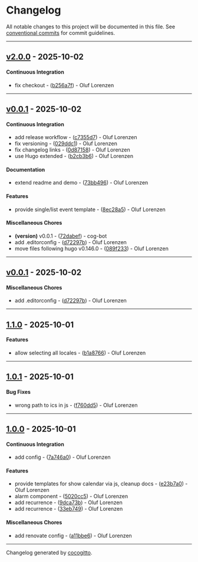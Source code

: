 # Changelog
All notable changes to this project will be documented in this file. See [conventional commits](https://www.conventionalcommits.org/) for commit guidelines.

- - -
## [v2.0.0](https://github.com/finkregh/hugo-theme-component-ical@/compare/v0.0.1..v2.0.0) - 2025-10-02
#### Continuous Integration
- fix checkout - ([b256a7f](https://github.com/finkregh/hugo-theme-component-ical@/commit/b256a7f72d863f63e6d36b4efaef76226b585743)) - Oluf Lorenzen

- - -

## [v0.0.1](https://github.com/finkregh/hugo-theme-component-ical@/compare/0bdd44473b68347ff9532a591ea5a19dc1dc93a1..v0.0.1) - 2025-10-02
#### Continuous Integration
- add release workflow - ([c7355d7](https://github.com/finkregh/hugo-theme-component-ical@/commit/c7355d798f92c47f0ae0f39ffc9529766a6be1d1)) - Oluf Lorenzen
- fix versioning - ([029ddc1](https://github.com/finkregh/hugo-theme-component-ical@/commit/029ddc18787c5801d96ad09ed30cbe662e1446f7)) - Oluf Lorenzen
- fix changelog links - ([0d87158](https://github.com/finkregh/hugo-theme-component-ical@/commit/0d871580050f0affb094b1487723498a19a82d3b)) - Oluf Lorenzen
- use Hugo extended - ([b2cb3b6](https://github.com/finkregh/hugo-theme-component-ical@/commit/b2cb3b64e7596d8ae1a3b317dee3c14fa8ef4c2c)) - Oluf Lorenzen
#### Documentation
- extend readme and demo - ([73bb496](https://github.com/finkregh/hugo-theme-component-ical@/commit/73bb496b1db5c452a96f7f7731951d4a550eccd2)) - Oluf Lorenzen
#### Features
- provide single/list event template - ([8ec28a5](https://github.com/finkregh/hugo-theme-component-ical@/commit/8ec28a54f8d3e514373f925384928d45e7e57608)) - Oluf Lorenzen
#### Miscellaneous Chores
- **(version)** v0.0.1 - ([72dabef](https://github.com/finkregh/hugo-theme-component-ical@/commit/72dabef2987ce5a54db660eae89b4db594dbc4d0)) - cog-bot
- add .editorconfig - ([d72297b](https://github.com/finkregh/hugo-theme-component-ical@/commit/d72297b2aa54cf8f5a26d4ae83245ffb8ebd768e)) - Oluf Lorenzen
- move files following hugo v0.146.0 - ([089f233](https://github.com/finkregh/hugo-theme-component-ical@/commit/089f23317b3f38b30e860817c47c240e079d3831)) - Oluf Lorenzen

- - -

## [v0.0.1](https://github.com/finkregh/hugo-theme-component-ical@/compare/d72297b2aa54cf8f5a26d4ae83245ffb8ebd768e..v0.0.1) - 2025-10-02
#### Miscellaneous Chores
- add .editorconfig - ([d72297b](https://github.com/finkregh/hugo-theme-component-ical@/commit/d72297b2aa54cf8f5a26d4ae83245ffb8ebd768e)) - Oluf Lorenzen

- - -

## [1.1.0](https://github.com/finkregh/hugo-theme-component-ical@/compare/b1a8766719537ad4dabfa68023cea8677ed8c370..1.1.0) - 2025-10-01
#### Features
- allow selecting all locales - ([b1a8766](https://github.com/finkregh/hugo-theme-component-ical@/commit/b1a8766719537ad4dabfa68023cea8677ed8c370)) - Oluf Lorenzen

- - -

## [1.0.1](https://github.com/finkregh/hugo-theme-component-ical@/compare/f760dd52cde72c2383891d0b60ab24d27ff4d9c4..1.0.1) - 2025-10-01
#### Bug Fixes
- wrong path to ics in js - ([f760dd5](https://github.com/finkregh/hugo-theme-component-ical@/commit/f760dd52cde72c2383891d0b60ab24d27ff4d9c4)) - Oluf Lorenzen

- - -

## [1.0.0](https://github.com/finkregh/hugo-theme-component-ical@/compare/33eb74923a798a664a0c3d08ea73c369915c7c74..1.0.0) - 2025-10-01
#### Continuous Integration
- add config - ([7a746a0](https://github.com/finkregh/hugo-theme-component-ical@/commit/7a746a02ed99218732093c2b4238b4f73c635b89)) - Oluf Lorenzen
#### Features
- provide templates for show calendar via js, cleanup docs - ([e23b7a0](https://github.com/finkregh/hugo-theme-component-ical@/commit/e23b7a0aaab47a0314f42fef4365ed5c2611be79)) - Oluf Lorenzen
- alarm component - ([5020cc5](https://github.com/finkregh/hugo-theme-component-ical@/commit/5020cc5d874304c451d144e6c7f4e58b24ea9b7c)) - Oluf Lorenzen
- add recurrence - ([9dca73b](https://github.com/finkregh/hugo-theme-component-ical@/commit/9dca73bc82616826ead1609d7a683c57b9d8eca2)) - Oluf Lorenzen
- add recurrence - ([33eb749](https://github.com/finkregh/hugo-theme-component-ical@/commit/33eb74923a798a664a0c3d08ea73c369915c7c74)) - Oluf Lorenzen
#### Miscellaneous Chores
- add renovate config - ([a11bbe6](https://github.com/finkregh/hugo-theme-component-ical@/commit/a11bbe6e6a65ef6b2a24ba34cefc48f615b7e133)) - Oluf Lorenzen

- - -

Changelog generated by [cocogitto](https://github.com/cocogitto/cocogitto).
